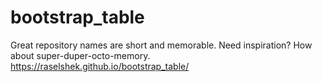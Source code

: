 # bootstrap_table
Great repository names are short and memorable. Need inspiration? How about super-duper-octo-memory.
https://raselshek.github.io/bootstrap_table/
